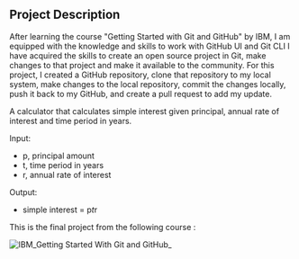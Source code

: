 ## Project Description

After learning the course "Getting Started with Git and GitHub" by IBM, I am equipped with the knowledge and skills to work with GitHub UI and Git CLI I have acquired the skills to create an open source project in Git, make changes to that project and make it available to the community. For this project, I created a GitHub repository, clone that repository to my local system, make changes to the local repository, commit the changes locally, push it back to my GitHub, and create a pull request to add my update. 

A calculator that calculates simple interest given principal, annual rate of interest and time period in years.

Input:
   - p, principal amount
   - t, time period in years
   - r, annual rate of interest
   
Output:
   - simple interest = p*t*r

This is the final project from the following course :

![IBM_Getting Started With Git and GitHub_](https://user-images.githubusercontent.com/79074359/176373368-db339888-a916-477f-b027-759ca06f516c.png)
